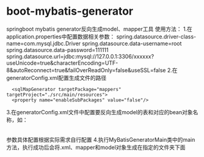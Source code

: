 # boot-mybatis-generator
springboot mybatis generator反向生成model、mapper工具
使用方法：
1.在application.properties中配置数据相关参数：
spring.datasource.driver-class-name=com.mysql.jdbc.Driver
spring.datasource.data-username=root
spring.datasource.data-password=111111
spring.datasource.url=jdbc:mysql://127.0.0.1:3306/xxxxxx?useUnicode=true&characterEncoding=UTF-8&autoReconnect=true&failOverReadOnly=false&useSSL=false
2.在generatorConfig.xml配置生成文件的路径

  <p>   <!-- Model模型生成器,用来生成含有主键key的类，记录类 以及查询Example类 
          targetPackage 指定生成的model生成所在的包名,targetProject指定在该项目下所在的路径-->
     <javaModelGenerator targetPackage="com.mybatis.generator.model" targetProject="./src/main/java">
       <!-- 是否允许子包，即targetPackage.schemaName.tableName -->
       <property name="enableSubPackages" value="false"/>
       <!-- 是否对model添加 构造函数 -->
       <property name="constructorBased" value="true"/>
       <!-- 是否对类CHAR类型的列的数据进行trim操作 -->
       <property name="trimStrings" value="true"/>
       <!-- 建立的Model对象是否 不可改变  即生成的Model对象不会有 setter方法，只有构造方法 -->
       <property name="immutable" value="false"/>
    </javaModelGenerator>   

   <!--mapper映射文件生成所在的目录 为每一个数据库的表生成对应的SqlMap文件 -->
      <sqlMapGenerator targetPackage="mappers" targetProject="./src/main/resources">
      <property name="enableSubPackages" value="false"/>
   </sqlMapGenerator>

  <!-- targetPackage：mapper接口dao生成的位置 -->
  <javaClientGenerator type="XMLMAPPER" targetPackage="com.mybatis.generator.mapper" targetProject="./src/main/java">
     <!-- enableSubPackages:是否让schema作为包的后缀 -->
     <property name="enableSubPackages" value="false"/>
  </javaClientGenerator>
  </p>
3.在generatorConfig.xml文件中配置要反向生成model的表和对应的bean对象名称，如：
  <table tableName="ad_product" domainObjectName="AdProduct" enableCountByExample="false"
    enableUpdateByExample="false" enableDeleteByExample="false" enableSelectByExample="false"
    selectByExampleQueryId="false"></table>
 参数具体配置根据实际需求自行配置
4.执行MyBatisGeneratorMain类中的main方法，执行成功后会将.xml、mapper和model对象生成在指定的文件夹下面
